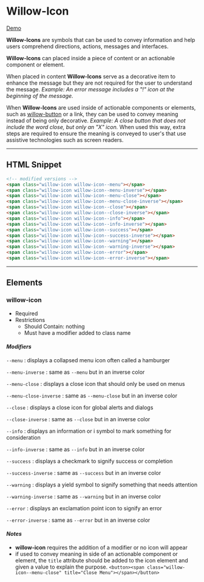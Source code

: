 # **Willow-Icon**

[Demo](https://unumux.github.io/willow-testing-site/)

**Willow-Icons** are symbols that can be used to convey information and help users comprehend directions, actions, messages and interfaces.

**Willow-Icons** can placed inside a piece of content or an actionable component or element.

When placed in content **Willow-Icons** serve as a decorative item to enhance the message but they are not required for the user to understand the message. _Example: An error message includes a "!" icon at the beginning of the message._

When **Willow-Icons** are used inside of actionable components or elements, such as [willow-button](../button) or a link, they can be used to convey meaning instead of being only decorative. _Example: A close button that does not include the word close, but only an "X" icon._ When used this way, extra steps are required to ensure the meaning is conveyed to user's that use assistive technologies such as screen readers.

---

## HTML Snippet

```html
<!-- modified versions -->
<span class="willow-icon willow-icon--menu"></span>
<span class="willow-icon willow-icon--menu-inverse"></span>
<span class="willow-icon willow-icon--menu-close"></span>
<span class="willow-icon willow-icon--menu-close-inverse"></span>
<span class="willow-icon willow-icon--close"></span>
<span class="willow-icon willow-icon--close-inverse"></span>
<span class="willow-icon willow-icon--info"></span>
<span class="willow-icon willow-icon--info-inverse"></span>
<span class="willow-icon willow-icon--success"></span>
<span class="willow-icon willow-icon--success-inverse"></span>
<span class="willow-icon willow-icon--warning"></span>
<span class="willow-icon willow-icon--warning-inverse"></span>
<span class="willow-icon willow-icon--error"></span>
<span class="willow-icon willow-icon--error-inverse"></span>
```

---

## Elements

### willow-icon

- Required
- Restrictions
  - Should Contain: nothing
  - Must have a modifier added to class name

#### _Modifiers_

`--menu` : displays a collapsed menu icon often called a hamburger

`--menu-inverse` : same as `--menu` but in an inverse color

`--menu-close` : displays a close icon that should only be used on menus

`--menu-close-inverse` : same as `--menu-close` but in an inverse color

`--close` : displays a close icon for global alerts and dialogs

`--close-inverse` : same as `--close` but in an inverse color

`--info` : displays an information or i symbol to mark something for consideration

`--info-inverse` : same as `--info` but in an inverse color

`--success` : displays a checkmark to signify success or completion

`--success-inverse` : same as `--success` but in an inverse color

`--warning` : displays a yield symbol to signify something that needs attention

`--warning-inverse` : same as `--warning` but in an inverse color

`--error` : displays an exclamation point icon to signify an error

`--error-inverse` : same as `--error` but in an inverse color

#### _Notes_

- **willow-icon** requires the addition of a modifier or no icon will appear
- if used to convey meaning in side of an actionable component or element, the `title` attribute should be added to the icon element and given a value to explain the purpose. `<button><span class="willow-icon--menu-close" title="Close Menu"></span></button>`
